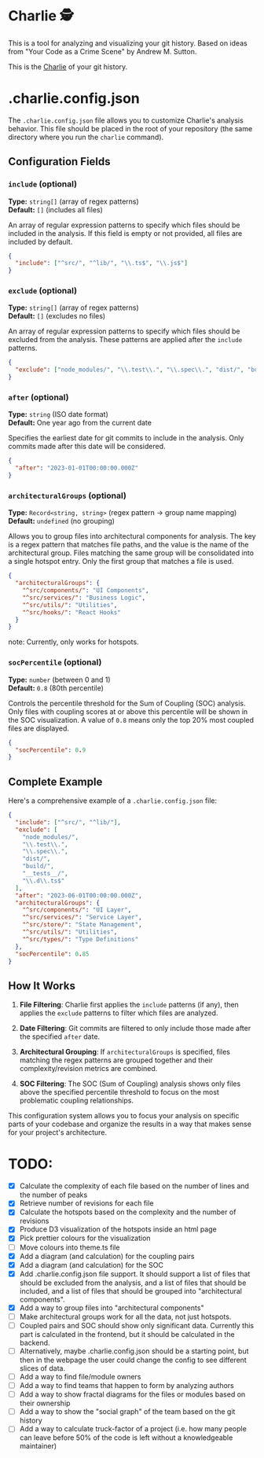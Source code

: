# Charlie 🕵 ️ 

This is a tool for analyzing and visualizing your git history. Based on ideas from "Your Code as a Crime Scene" by Andrew M. Sutton.

This is the [Charlie](https://en.wikipedia.org/wiki/Charlie_Eppes) of your git history.

# .charlie.config.json

The `.charlie.config.json` file allows you to customize Charlie's analysis behavior. This file should be placed in the root of your repository (the same directory where you run the `charlie` command).

## Configuration Fields

### `include` (optional)
**Type:** `string[]` (array of regex patterns)  
**Default:** `[]` (includes all files)

An array of regular expression patterns to specify which files should be included in the analysis. If this field is empty or not provided, all files are included by default.

```json
{
  "include": ["^src/", "^lib/", "\\.ts$", "\\.js$"]
}
```

### `exclude` (optional)
**Type:** `string[]` (array of regex patterns)  
**Default:** `[]` (excludes no files)

An array of regular expression patterns to specify which files should be excluded from the analysis. These patterns are applied after the `include` patterns.

```json
{
  "exclude": ["node_modules/", "\\.test\\.", "\\.spec\\.", "dist/", "build/"]
}
```

### `after` (optional)
**Type:** `string` (ISO date format)  
**Default:** One year ago from the current date

Specifies the earliest date for git commits to include in the analysis. Only commits made after this date will be considered.

```json
{
  "after": "2023-01-01T00:00:00.000Z"
}
```

### `architecturalGroups` (optional)
**Type:** `Record<string, string>` (regex pattern → group name mapping)  
**Default:** `undefined` (no grouping)

Allows you to group files into architectural components for analysis. The key is a regex pattern that matches file paths, and the value is the name of the architectural group. Files matching the same group will be consolidated into a single hotspot entry. Only the first group that matches a file is used.

```json
{
  "architecturalGroups": {
    "^src/components/": "UI Components",
    "^src/services/": "Business Logic",
    "^src/utils/": "Utilities",
    "^src/hooks/": "React Hooks"
  }
}
```

note: Currently, only works for hotspots.

### `socPercentile` (optional)
**Type:** `number` (between 0 and 1)  
**Default:** `0.8` (80th percentile)

Controls the percentile threshold for the Sum of Coupling (SOC) analysis. Only files with coupling scores at or above this percentile will be shown in the SOC visualization. A value of `0.8` means only the top 20% most coupled files are displayed.

```json
{
  "socPercentile": 0.9
}
```

## Complete Example

Here's a comprehensive example of a `.charlie.config.json` file:

```json
{
  "include": ["^src/", "^lib/"],
  "exclude": [
    "node_modules/",
    "\\.test\\.",
    "\\.spec\\.",
    "dist/",
    "build/",
    "__tests__/",
    "\\.d\\.ts$"
  ],
  "after": "2023-06-01T00:00:00.000Z",
  "architecturalGroups": {
    "^src/components/": "UI Layer",
    "^src/services/": "Service Layer", 
    "^src/store/": "State Management",
    "^src/utils/": "Utilities",
    "^src/types/": "Type Definitions"
  },
  "socPercentile": 0.85
}
```

## How It Works

1. **File Filtering**: Charlie first applies the `include` patterns (if any), then applies the `exclude` patterns to filter which files are analyzed.

2. **Date Filtering**: Git commits are filtered to only include those made after the specified `after` date.

3. **Architectural Grouping**: If `architecturalGroups` is specified, files matching the regex patterns are grouped together and their complexity/revision metrics are combined.

4. **SOC Filtering**: The SOC (Sum of Coupling) analysis shows only files above the specified percentile threshold to focus on the most problematic coupling relationships.

This configuration system allows you to focus your analysis on specific parts of your codebase and organize the results in a way that makes sense for your project's architecture.



# TODO:
- [x] Calculate the complexity of each file based on the number of lines and the number of peaks
- [x] Retrieve number of revisions for each file
- [x] Calculate the hotspots based on the complexity and the number of revisions
- [x] Produce D3 visualization of the hotspots inside an html page
- [x] Pick prettier colours for the visualization
- [ ] Move colours into theme.ts file
- [x] Add a diagram (and calculation) for the coupling pairs
- [x] Add a diagram (and calculation) for the SOC
- [x] Add .charlie.config.json file support. It should support a list of files that should be excluded from the analysis, and a list of files that should be included, and a list of files that should be grouped into "architectural components".
- [x] Add a way to group files into "architectural components"
- [ ] Make architectural groups work for all the data, not just hotspots.
- [ ] Coupled pairs and SOC should show only significant data. Currently this part is calculated in the frontend, but it should be calculated in the backend.
- [ ] Alternatively, maybe .charlie.config.json should be a starting point, but then in the webpage the user could change the config to see different slices of data.
- [ ] Add a way to find file/module owners
- [ ] Add a way to find teams that happen to form by analyzing authors
- [ ] Add a way to show fractal diagrams for the files or modules based on their ownership
- [ ] Add a way to show the "social graph" of the team based on the git history
- [ ] Add a way to calculate truck-factor of a project (i.e. how many people can leave before 50% of the code is left without a knowledgeable maintainer)
